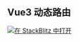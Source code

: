 ## Vue3 动态路由

[![在 StackBlitz 中打开](https://developer.stackblitz.com/img/open_in_stackblitz.svg)](https://stackblitz.com/github/zxiaosi/blog-code/tree/vue3-router?file=src%2Fmain.ts)